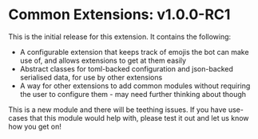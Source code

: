 # Common Extensions: v1.0.0-RC1

This is the initial release for this extension. It contains the following:

* A configurable extension that keeps track of emojis the bot can make use of, and allows extensions to get at them easily
* Abstract classes for toml-backed configuration and json-backed serialised data, for use by other extensions
* A way for other extensions to add common modules without requiring the user to configure them - may need further thinking about though

This is a new module and there will be teething issues. If you have use-cases that this module would help with, please test it out and let us know how you get on!
